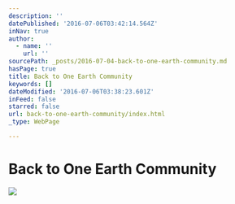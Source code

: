```yaml
---
description: ''
datePublished: '2016-07-06T03:42:14.564Z'
inNav: true
author:
  - name: ''
    url: ''
sourcePath: _posts/2016-07-04-back-to-one-earth-community.md
hasPage: true
title: Back to One Earth Community
keywords: []
dateModified: '2016-07-06T03:38:23.601Z'
inFeed: false
starred: false
url: back-to-one-earth-community/index.html
_type: WebPage

---
```

# Back to One Earth Community
![](https://the-grid-user-content.s3-us-west-2.amazonaws.com/abc71b4a-0b6b-426c-a229-7951fed7d806.png)